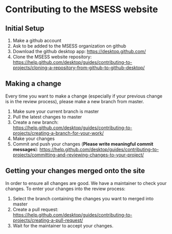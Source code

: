 # Contributing to the MSESS website

## Initial Setup
1. Make a github account
2. Ask to be added to the MSESS organization on github
3. Download the github desktop app: https://desktop.github.com/
4. Clone the MSESS website repository: https://help.github.com/desktop/guides/contributing-to-projects/cloning-a-repository-from-github-to-github-desktop/

## Making a change
Every time you want to make a change (especially if your previous change is in the review process), please make a new branch from master.
1. Make sure your current branch is master
2. Pull the latest changes to master
3. Create a new branch: https://help.github.com/desktop/guides/contributing-to-projects/creating-a-branch-for-your-work/
4. Make your changes
5. Commit and push your changes (**Please write meaningful commit messages**): https://help.github.com/desktop/guides/contributing-to-projects/committing-and-reviewing-changes-to-your-project/

## Getting your changes merged onto the site
In order to ensure all changes are good. We have a maintainer to check your changes. To enter your changes into the review process:
1. Select the branch containing the changes you want to merged into master
2. Create a pull request: https://help.github.com/desktop/guides/contributing-to-projects/creating-a-pull-request/
3. Wait for the maintainer to accept your changes.
